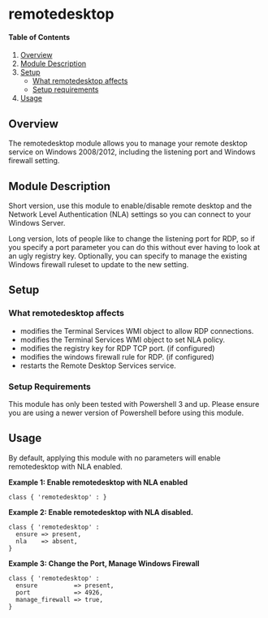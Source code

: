 # remotedesktop

#### Table of Contents

1. [Overview](#overview)
2. [Module Description](#module-description)
3. [Setup](#setup)
    * [What remotedesktop affects](#what-remotedesktop-affects)
    * [Setup requirements](#setup-requirements)
4. [Usage](#usage)


## Overview

The remotedesktop module allows you to manage your remote desktop service on Windows 2008/2012, including the listening port and Windows firewall setting.

## Module Description

Short version, use this module to enable/disable remote desktop and the Network Level Authentication (NLA) settings so you can connect to your Windows Server.

Long version, lots of people like to change the listening port for RDP, so if you specify a port parameter you can do this without ever having to look at an ugly registry key.  Optionally, you can specify to manage the existing Windows firewall ruleset to update to the new setting.

## Setup

### What remotedesktop affects

* modifies the Terminal Services WMI object to allow RDP connections.
* modifies the Terminal Services WMI object to set NLA policy.
* modifies the registry key for RDP TCP port. (if configured)
* modifies the windows firewall rule for RDP. (if configured)
* restarts the Remote Desktop Services service.

### Setup Requirements 

This module has only been tested with Powershell 3 and up.  Please ensure you are using a newer version of Powershell before using this module.

## Usage

By default, applying this module with no parameters will enable remotedesktop with NLA enabled.  

**Example 1: Enable remotedesktop with NLA enabled**

	class { 'remotedesktop' : }
	
**Example 2: Enable remotedesktop with NLA disabled.**

	class { 'remotedesktop' : 
	  ensure => present,
	  nla    => absent,
	}
	  
**Example 3: Change the Port, Manage Windows Firewall**

	class { 'remotedesktop' :
	  ensure          => present,
      port            => 4926,
      manage_firewall => true,
    }

